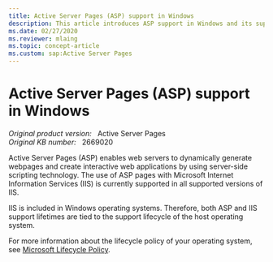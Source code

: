 ```yaml
---
title: Active Server Pages (ASP) support in Windows
description: This article introduces ASP support in Windows and its support lifetime.
ms.date: 02/27/2020
ms.reviewer: mlaing
ms.topic: concept-article
ms.custom: sap:Active Server Pages
---
```

# Active Server Pages (ASP) support in Windows

_Original product version:_ &nbsp; Active Server Pages  
_Original KB number:_ &nbsp; 2669020

Active Server Pages (ASP) enables web servers to dynamically generate webpages and create interactive web applications by using server-side scripting technology. The use of ASP pages with Microsoft Internet Information Services (IIS) is currently supported in all supported versions of IIS.

IIS is included in Windows operating systems. Therefore, both ASP and IIS support lifetimes are tied to the support lifecycle of the host operating system.

For more information about the lifecycle policy of your operating system, see [Microsoft Lifecycle Policy](https://support.microsoft.com/lifecycle).

